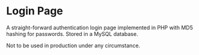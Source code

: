 # Login Page 

A straight-forward authentication login page implemented in PHP with MD5 hashing for passwords. Stored in a MySQL database.

Not to be used in production under any circumstance.

